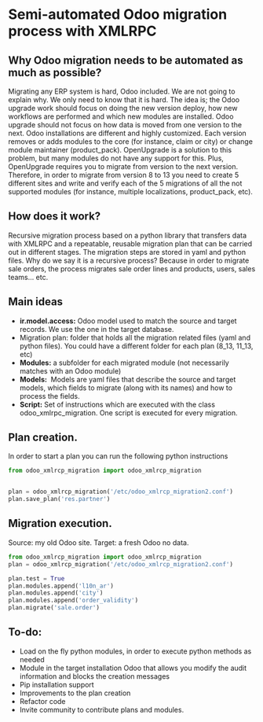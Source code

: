 # Semi-automated Odoo migration process with XMLRPC

## Why Odoo migration needs to be automated as much as possible?
Migrating any ERP system is hard, Odoo included. We are not going to explain why. We only need to know that it is hard. The idea is; the Odoo upgrade work should focus on doing the new version deploy, how new workflows are performed and which new modules are installed. Odoo upgrade should not focus on how data is moved from one version to the next.
Odoo installations are different and highly customized. Each version removes or adds modules to the core (for instance, claim or city) or change module maintainer (product_pack). OpenUpgrade is a solution to this problem, but many modules do not have any support for this. Plus, OpenUpgrade requires you to migrate from version to the next version. Therefore, in order to migrate from version 8 to 13 you need to create 5 different sites and write and verify each of the 5 migrations of all the not supported modules (for instance, multiple localizations, product_pack, etc).

## How does it work?
Recursive migration process based on a python library that transfers data with XMLRPC and a repeatable, reusable migration plan that can be carried out in different stages. The migration steps are stored in yaml and python files. Why do we say it is a recursive process? Because in order to migrate sale orders, the process migrates sale order lines and products, users, sales teams… etc.


## Main ideas
* **ir.model.access:** Odoo model used to match the source and target records. We use the one in the target database.
* Migration plan: folder that holds all the migration related files (yaml and python files). You could have a different folder for each plan (8_13, 11_13, etc)
* **Modules:** a subfolder for each migrated module (not necessarily matches with an Odoo module)
* **Models:**  Models are yaml files that describe the source and target models, which fields to migrate (along with its names) and how to process the fields.
* **Script:** Set of instructions which are executed with the class odoo_xmlrpc_migration. One script is executed for every migration.

## Plan creation.
In order to start a plan you can run the following python instructions 
```python
from odoo_xmlrcp_migration import odoo_xmlrcp_migration


plan = odoo_xmlrcp_migration('/etc/odoo_xmlrcp_migration2.conf')
plan.save_plan('res.partner')
```

## Migration execution.
Source: my old Odoo site. 
Target: a fresh Odoo no data.
```python
from odoo_xmlrcp_migration import odoo_xmlrcp_migration
plan = odoo_xmlrcp_migration('/etc/odoo_xmlrcp_migration2.conf')

plan.test = True
plan.modules.append('l10n_ar')
plan.modules.append('city')
plan.modules.append('order_validity')
plan.migrate('sale.order')
```

## To-do:
* Load on the fly python modules, in order to execute python methods as needed
* Module in the target installation Odoo that allows you modify the audit information and blocks the creation messages
* Pip installation support
* Improvements to the plan creation
* Refactor code
* Invite community to contribute plans and modules.



